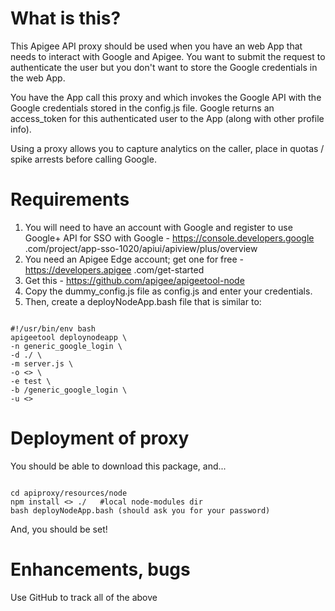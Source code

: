 What is this?
=============

This Apigee API proxy should be used when you have an web App that needs to interact 
with 
Google and Apigee.  You want to submit the request to authenticate the user but you 
don't want to store the Google credentials in the web App.

You have the App call this proxy and which invokes the Google API with the Google credentials 
stored in the config.js file.  Google returns an access_token for this authenticated 
user to the App (along with other profile info).

Using a  proxy allows you to capture analytics on the caller, place in quotas / spike 
arrests before calling Google.

Requirements
============

1. You will need to have an account with Google and register to use Google+ API for SSO 
with Google - https://console.developers.google
.com/project/app-sso-1020/apiui/apiview/plus/overview
1. You need an Apigee Edge account; get one for free - https://developers.apigee
.com/get-started
1. Get this - https://github.com/apigee/apigeetool-node
1. Copy the dummy_config.js file as config.js and enter your credentials.
1. Then, create a deployNodeApp.bash file that is similar to:

<pre>
<code>
#!/usr/bin/env bash
apigeetool deploynodeapp \
-n generic_google_login \
-d ./ \
-m server.js \
-o <<apigee_edge_org>> \
-e test \
-b /generic_google_login \
-u <<apigee_edge_admin_user@company.com>>
</code></pre>


Deployment of proxy
===================
You should be able to download this package, and...

<pre><code>
cd apiproxy/resources/node
npm install <<the files from package.json>> ./   #local node-modules dir
bash deployNodeApp.bash (should ask you for your password)
</code></pre>

And, you should be set!


Enhancements, bugs
=================
Use GitHub to track all of the above




